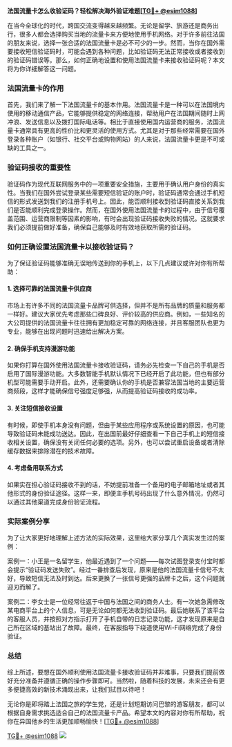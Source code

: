 **法国流量卡怎么收验证码？轻松解决海外验证难题[[TG💪+ @esim1088](https://t.me/s/esim1088)]**

在当今全球化的时代，跨国交流变得越来越频繁。无论是留学、旅游还是商务出行，很多人都会选择购买当地的流量卡来方便地使用手机网络。对于许多前往法国的朋友来说，选择一张合适的法国流量卡是必不可少的一步。然而，当你在国外需要接收短信验证码时，可能会遇到各种问题，比如验证码无法正常接收或者接收到的验证码错误等。那么，如何正确地设置和使用法国流量卡来接收验证码呢？本文将为你详细解答这一问题。

### 法国流量卡的作用

首先，我们来了解一下法国流量卡的基本作用。法国流量卡是一种可以在法国境内使用的移动通信产品，它能够提供稳定的网络连接，帮助用户在法国期间随时上网冲浪、发送信息以及拨打国际电话等。相比于直接使用国内运营商的服务，法国流量卡通常具有更高的性价比和更灵活的使用方式。尤其是对于那些经常需要在国外登录各种账户（如银行、社交平台或购物网站）的人来说，法国流量卡更是不可或缺的工具之一。

### 验证码接收的重要性

验证码作为现代互联网服务中的一项重要安全措施，主要用于确认用户身份的真实性。当我们在国外尝试登录某些需要短信验证的账户时，验证码通常会通过手机短信的形式发送到我们的注册手机号上。因此，能否顺利接收到验证码直接关系到我们是否能顺利完成登录操作。然而，在国外使用法国流量卡的过程中，由于信号覆盖范围、运营商限制等因素的影响，有时会出现验证码接收失败的情况。这就要求我们必须提前做好准备，确保自己能够及时有效地获取所需的验证码。

### 如何正确设置法国流量卡以接收验证码？

为了保证验证码能够准确无误地传送到你的手机上，以下几点建议或许对你有所帮助：

#### 1. 选择可靠的法国流量卡供应商

市场上有许多不同的法国流量卡品牌可供选择，但并不是所有品牌的质量和服务都一样好。建议大家优先考虑那些口碑良好、评价较高的供应商。例如，一些知名的大公司提供的法国流量卡往往拥有更加稳定可靠的网络连接，并且客服团队也更为专业，能够在出现问题时迅速给出解决方案。

#### 2. 确保手机支持漫游功能

如果你打算在国外使用法国流量卡接收验证码，请务必先检查一下自己的手机是否启用了国际漫游功能。大多数智能手机默认情况下已经开启了此功能，但也有部分机型可能需要手动开启。此外，还需要确认你的手机是否兼容法国当地的主要运营商频段，这样才能确保信号强度足够强，从而提高验证码接收的成功率。

#### 3. 关注短信接收设置

有时候，即使手机本身没有问题，但由于某些应用程序或系统设置的原因，也可能导致验证码未能成功送达。因此，在出国前最好仔细查看一下自己手机上的短信接收相关设置，确保没有关闭任何必要的选项。另外，也可以尝试重启设备或者清除缓存数据来排除潜在的技术故障。

#### 4. 考虑备用联系方式

如果实在担心验证码接收不到的话，不妨提前准备一个备用的电子邮箱地址或者其他形式的身份验证途径。这样一来，即便主手机号码出现了什么意外情况，仍然可以通过其他渠道完成身份验证流程。

### 实际案例分享

为了让大家更好地理解上述方法的实际效果，这里给大家分享几个真实发生过的案例：

案例一：小王是一名留学生，他最近遇到了一个问题——每次试图登录支付宝时都会提示“验证码发送失败”。经过一番排查后发现，原来是他的法国流量卡信号不太好，导致短信无法及时到达。后来更换了一张信号更强的品牌卡之后，这个问题就迎刃而解了。

案例二：李女士是一位经常往返于中国与法国之间的商务人士。有一次她急需修改某电商平台上的个人信息，可是无论如何都无法收到验证码。最后她联系了该平台的客服人员，并按照对方指示打开了手机自带的日志记录功能，这才发现原来是自己所在区域的基站出了故障。最终，在客服指导下绕道使用Wi-Fi网络完成了身份验证。

### 总结

综上所述，要想在国外顺利使用法国流量卡接收验证码并非难事，只要我们提前做好充分准备并遵循正确的操作步骤即可。当然啦，随着科技的发展，未来还会有更多便捷高效的新技术涌现出来，让我们拭目以待吧！

无论你是即将踏上法国之旅的学生党，还是计划短期访问巴黎的游客朋友，都可以根据自身需求挑选适合自己的法国流量卡产品。希望本文的内容对你有所帮助，祝你在异国他乡的生活更加顺畅愉快！[[TG💪+ @esim1088](https://t.me/s/esim1088)]

[TG💪+ @esim1088](https://t.me/s/esim1088) ![](https://i.postimg.cc/4NQfJmqS/Snipaste-2025-05-13-00-14-12.png)